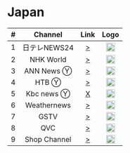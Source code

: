 <h1>Japan</h1>

| #   | Channel         | Link  | Logo |
|:---:|:---------------:|:-----:|:-----:
| 1   | 日テレNEWS24     | [>](https://n24-cdn-live.ntv.co.jp/ch01/High.m3u8) | <img height="20" src="https://i.imgur.com/tVNZ0BU.png"/> |
| 2   | NHK World       | [>](https://nhkworld.webcdn.stream.ne.jp/www11/nhkworld-tv/global/2003458/live.m3u8) | <img height="20" src="https://i.imgur.com/TDCuUDs.png"/> |
| 3   | ANN News Ⓨ     | [>](https://youtu.be/coYw-eVU0Ks) | <img height="20" src="https://i.imgur.com/9IVsFXz.png"/> |
| 4   | HTB Ⓨ          | [>](https://youtu.be/ldItyDhqgEY) | <img height="20" src="https://i.imgur.com/A0Wj0Ys.png"/> |
| 5   | Kbc news Ⓨ     | [X](https://youtu.be/idKi2oEO44w) | <img height="20" src="https://i.imgur.com/MdxQAJu.png"/> |
| 6   | Weathernews     | [>](http://movie.mcas.jp/mcas/wn1_2/master.m3u8) | <img height="20" src="https://i.imgur.com/7YLRtla.png"/> |
| 7   | GSTV            | [>](https://gemstv.wide-stream.net/gemstv01/smil:gemstv01.smil/chunklist.m3u8) | <img height="20" src="https://i.imgur.com/0wds9n8.png"/> |
| 8   | QVC             | [>](http://cdn-live1.qvc.jp/iPhone/800/800.m3u8) | <img height="20" src="https://i.imgur.com/B74hZKd.png"/> |
| 9   | Shop Channel    | [>](http://stream1.shopch.jp/HLS/out1/prog_index.m3u8) | <img height="20" src="https://i.imgur.com/rkdKa5a.png"/> |

